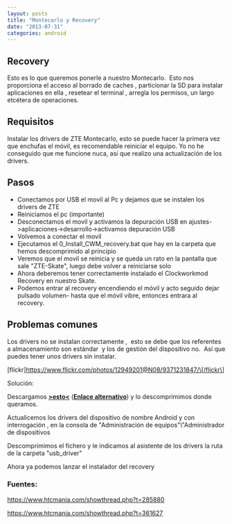 ```yaml
---
layout: posts
title: "Montecarlo y Recovery"
date: "2013-07-31"
categories: android
---
```


## Recovery

Esto es lo que queremos ponerle a nuestro Montecarlo.  Esto nos proporciona el acceso al borrado de caches , particionar la SD para instalar aplicaciones en ella , resetear el terminal , arregla los permisos, un largo etcétera de operaciones.

## Requisitos

Instalar los drivers de ZTE Montecarlo, esto se puede hacer la primera vez que enchufas el móvil, es recomendable reiniciar el equipo. Yo no he conseguido que me funcione nuca, así que realizo una actualización de los drivers.

## Pasos

- Conectamos por USB el movil al Pc y dejamos que se instalen los drivers de ZTE
- Reiniciamos el pc (importante)
- Desconectamos el movil y activamos la depuración USB en ajustes->aplicaciones->desarrollo->activamos depuración USB
- Volvemos a conectar el movil
- Ejecutamos el 0\_Install\_CWM\_recovery.bat que hay en la carpeta que hemos descomprimido al principio
- Veremos que el movil se reinicia y se queda un rato en la pantalla que sale "ZTE-Skate", luego debe volver a reiniciarse solo
- Ahora deberemos tener correctamente instalado el Clockworkmod Recovery en nuestro Skate.
- Podemos entrar al recovery encendiendo el móvil y acto seguido dejar pulsado volumen- hasta que el móvil vibre, entonces entrara al recovery.

## Problemas comunes

Los drivers no se instalan correctamente ,  esto se debe que los referentes a almacenamiento son estándar  y los de gestión del dispositivo no.  Así que puedes tener unos drivers sin instalar.

\[flickr\]https://www.flickr.com/photos/12949201@N08/9371231847/\[/flickr\]

Solución:

Descargamos **[\>esto<](https://minus.com/mopTD5NAa/)** (**[Enlace alternativo](https://www.mediafire.com/?8fle7p5s22qycyw)**) y lo descomprimimos donde queramos.

Actualicemos los drivers del dispositivo de nombre Android y con interrogación , en la consola de "Administración de equipos"\\"Administrador de dispositivos

Descomprimimos el fichero y le indicamos al asistente de los drivers la ruta de la carpeta "usb\_driver"

Ahora ya podemos lanzar el instalador del recovery

### Fuentes:

https://www.htcmania.com/showthread.php?t=285880

https://www.htcmania.com/showthread.php?t=361627
